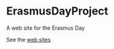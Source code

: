 # ErasmusDayProject
A web site for the Erasmus Day

See the [web sites](https://meek-cheesecake-ecd089.netlify.app/)
